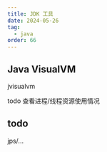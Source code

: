```yaml
---
title: JDK 工具
date: 2024-05-26
tag:
  - java
order: 66
---
```


## Java VisualVM

jvisualvm

todo 查看进程/线程资源使用情况

## todo

jps/...
